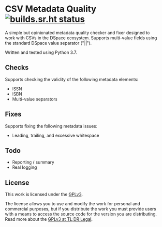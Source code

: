 # CSV Metadata Quality [![builds.sr.ht status](https://builds.sr.ht/~alanorth/csv-metadata-quality.svg)](https://builds.sr.ht/~alanorth/csv-metadata-quality?)
A simple but opinionated metadata quality checker and fixer designed to work with CSVs in the DSpace ecosystem. Supports multi-value fields using the standard DSpace value separator ("||").

Written and tested using Python 3.7.

## Checks
Supports checking the validity of the following metadata elements:

- ISSN
- ISBN
- Multi-value separators

## Fixes
Supports fixing the following metadata issues:

- Leading, trailing, and excessive whitespace

## Todo

- Reporting / summary
- Real logging

## License
This work is licensed under the [GPLv3](https://www.gnu.org/licenses/gpl-3.0.en.html).

The license allows you to use and modify the work for personal and commercial purposes, but if you distribute the work you must provide users with a means to access the source code for the version you are distributing. Read more about the [GPLv3 at TL;DR Legal](https://tldrlegal.com/license/gnu-general-public-license-v3-(gpl-3)).
